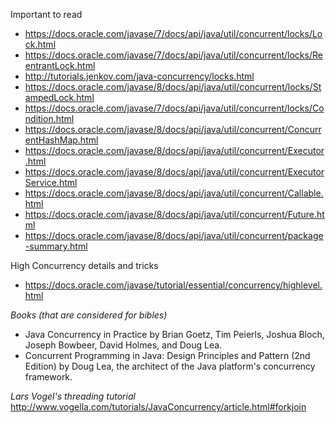 Important to read
* https://docs.oracle.com/javase/7/docs/api/java/util/concurrent/locks/Lock.html
* https://docs.oracle.com/javase/7/docs/api/java/util/concurrent/locks/ReentrantLock.html
* http://tutorials.jenkov.com/java-concurrency/locks.html
* https://docs.oracle.com/javase/8/docs/api/java/util/concurrent/locks/StampedLock.html
* https://docs.oracle.com/javase/7/docs/api/java/util/concurrent/locks/Condition.html
* https://docs.oracle.com/javase/8/docs/api/java/util/concurrent/ConcurrentHashMap.html
* https://docs.oracle.com/javase/8/docs/api/java/util/concurrent/Executor.html
* https://docs.oracle.com/javase/8/docs/api/java/util/concurrent/ExecutorService.html
* https://docs.oracle.com/javase/8/docs/api/java/util/concurrent/Callable.html
* https://docs.oracle.com/javase/8/docs/api/java/util/concurrent/Future.html
* https://docs.oracle.com/javase/8/docs/api/java/util/concurrent/package-summary.html

High Concurrency details and tricks
* https://docs.oracle.com/javase/tutorial/essential/concurrency/highlevel.html

*Books (that are considered for bibles)*
- Java Concurrency in Practice by Brian Goetz, Tim Peierls, Joshua Bloch, Joseph Bowbeer, David Holmes, and Doug Lea.
- Concurrent Programming in Java: Design Principles and Pattern (2nd Edition) by Doug Lea, the architect of the Java platform's concurrency framework.

*Lars Vogel's threading tutorial*
http://www.vogella.com/tutorials/JavaConcurrency/article.html#forkjoin
